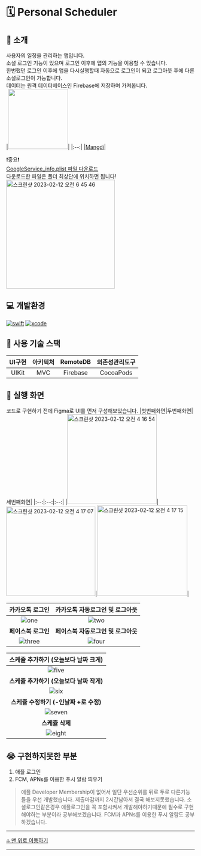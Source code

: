 # 🗓️ Personal Scheduler

## 🌱 소개
사용자의 일정을 관리하는 앱입니다.  
소셜 로그인 기능이 있으며 로그인 이후에 앱의 기능을 이용할 수 있습니다.  
한번했던 로그인 이후에 앱을 다시실행할때 자동으로 로그인이 되고 로그아웃 후에 다른 소셜로그인이 가능합니다.  
데이터는 원격 데이터베이스인 Firebase에 저장하며 가져옵니다.  
|<img src="https://avatars.githubusercontent.com/u/49121469" width=160>|
|:--:|
|[Mangdi](https://github.com/MangDi-L)|

❗️중요❗️  
[GoogleService_info.plist 파일 다운로드](https://drive.google.com/file/d/1b0NipX0212Oy9zRuWBzAUJROhJqLtmUK/view?usp=share_link)  
다운로드한 파일은 폴더 최상단에 위치하면 됩니다!  
<img width="290" alt="스크린샷 2023-02-12 오전 6 45 46" src="https://user-images.githubusercontent.com/49121469/218282447-e6a7019b-c107-48ee-abd8-8d2495612e61.png">

## 💻 개발환경
[![swift](https://img.shields.io/badge/swift-5.7.2-orange)]()
[![xcode](https://img.shields.io/badge/Xcode-14.2-blue)]()

## 🛒 사용 기술 스택
|UI구현|아키텍처|RemoteDB|의존성관리도구|
|:--:|:--:|:--:|:--:|
|UIKit|MVC|Firebase|CocoaPods|

## 📱 실행 화면

코드로 구현하기 전에 Figma로 UI를 먼저 구성해보았습니다.
|첫번째화면|두번째화면|세번째화면|
|:--:|:--:|:--:|
|<img width="239" alt="스크린샷 2023-02-12 오전 4 16 54" src="https://user-images.githubusercontent.com/49121469/218278012-9ad8e4f5-a2bd-4e0a-bae1-daf9dec34d08.png">|<img width="238" alt="스크린샷 2023-02-12 오전 4 17 07" src="https://user-images.githubusercontent.com/49121469/218278011-129a7843-e73a-4713-9623-6c8186b9d1de.png">|<img width="241" alt="스크린샷 2023-02-12 오전 4 17 15" src="https://user-images.githubusercontent.com/49121469/218278010-55911966-a986-4134-9701-ad50aa4f1b42.png">|

|카카오톡 로그인|카카오톡 자동로그인 및 로그아웃|
|:--:|:--:|
|![one](https://user-images.githubusercontent.com/49121469/218279461-a0509c53-99da-42d7-8f5c-531f7b3f81f8.gif)|![two](https://user-images.githubusercontent.com/49121469/218279465-1642506c-b13e-44d6-9cd1-218cb5a2b7db.gif)|
|**페이스북 로그인**|**페이스북 자동로그인 및 로그아웃**|
|![three](https://user-images.githubusercontent.com/49121469/218279470-afd4a4ff-9a6a-4f41-baa0-07f98576e04f.gif)|![four](https://user-images.githubusercontent.com/49121469/218279479-32c29bed-2e97-4456-9ad8-b6a706a46fba.gif)|

|스케쥴 추가하기 (오늘보다 날짜 크게)|
|:--:|
|![five](https://user-images.githubusercontent.com/49121469/218279480-f91e318e-d2df-4fa9-88ad-5d20eeed624d.gif)|
|**스케쥴 추가하기 (오늘보다 날짜 작게)**|
|![six](https://user-images.githubusercontent.com/49121469/218279481-6c9ffa8d-8107-4ac3-abb1-3c07fccedc11.gif)|
|**스케쥴 수정하기 (-인날짜 +로 수정)**|
|![seven](https://user-images.githubusercontent.com/49121469/218279483-cc3d6bab-1068-433e-b6d4-676e44990c6c.gif)|
|**스케쥴 삭제**|
|![eight](https://user-images.githubusercontent.com/49121469/218279486-168bf08e-13aa-4cee-be2c-09f5500ebbd9.gif)|


## 😭 구현하지못한 부분
1. 애플 로그인
2. FCM, APNs를 이용한 푸시 알람 띄우기

> 애플 Developer Membership이 없어서 일단 우선순위를 뒤로 두로 다른기능들을 우선 개발했습니다. 제출마감까지 2시간남아서 결국 해보지못했습니다.
소셜로그인같은경우 애플로그인을 꼭 포함시켜서 개발해야하기때문에 필수로 구현해야하는 부분이라 공부해보겠습니다.
FCM과 APNs를 이용한 푸시 알람도 공부하겠습니다.


---

[🔝 맨 위로 이동하기](#-personal-scheduler)

---
